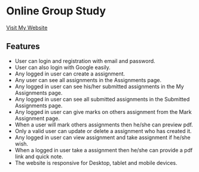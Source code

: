 # Online Group Study

[Visit My Website](https://online-group-study-bayazid.netlify.app/)

## Features

* User can login and registration with email and password.
* User can also login with Google easily.
* Any logged in user can create a assignment.
* Any user can see all assignments in the Assignments page.
* Any logged in user can see his/her submitted assignments in the My Assignments page.
* Any logged in user can see all submitted assignments in the Submitted Assignments page.
* Any logged in user can give marks on others assignment from the Mark Assignment page.
* When a user will mark others assignments then he/she can preview pdf.
* Only a valid user can update or delete a assignment who has created it.
* Any logged in user can view assignment and take assignment if he/she wish.
* When a logged in user take a assignment then he/she can provide a pdf link and quick note.
* The website is responsive for Desktop, tablet and mobile devices.

